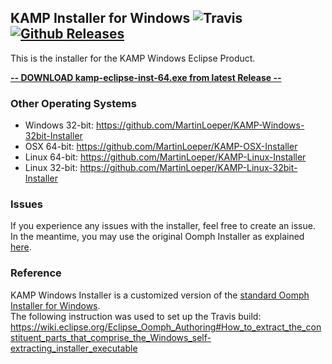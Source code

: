 ## KAMP Installer for Windows ![Travis](https://img.shields.io/travis/MartinLoeper/KAMP-Windows-Installer.svg) [![Github Releases](https://img.shields.io/github/downloads/MartinLoeper/KAMP-Windows-Installer/total.svg)](https://github.com/MartinLoeper/KAMP-Windows-Installer/releases/latest)

This is the installer for the KAMP Windows Eclipse Product.

**[-- DOWNLOAD kamp-eclipse-inst-64.exe from latest Release --](https://github.com/MartinLoeper/KAMP-Windows-Installer/releases/latest)**

### Other Operating Systems
- Windows 32-bit: https://github.com/MartinLoeper/KAMP-Windows-32bit-Installer
- OSX 64-bit: https://github.com/MartinLoeper/KAMP-OSX-Installer
- Linux 64-bit: https://github.com/MartinLoeper/KAMP-Linux-Installer
- Linux 32-bit: https://github.com/MartinLoeper/KAMP-Linux-32bit-Installer

### Issues
If you experience any issues with the installer, feel free to create an issue.   
In the meantime, you may use the original Oomph Installer as explained [here](https://github.com/MartinLoeper/KAMP-Installer-Index).

### Reference

KAMP Windows Installer is a customized version of the [standard Oomph Installer for Windows](http://www.eclipse.org/downloads/download.php?file=/oomph/products/eclipse-inst-win32.exe&mirror_id=17).   
The following instruction was used to set up the Travis build: https://wiki.eclipse.org/Eclipse_Oomph_Authoring#How_to_extract_the_constituent_parts_that_comprise_the_Windows_self-extracting_installer_executable
